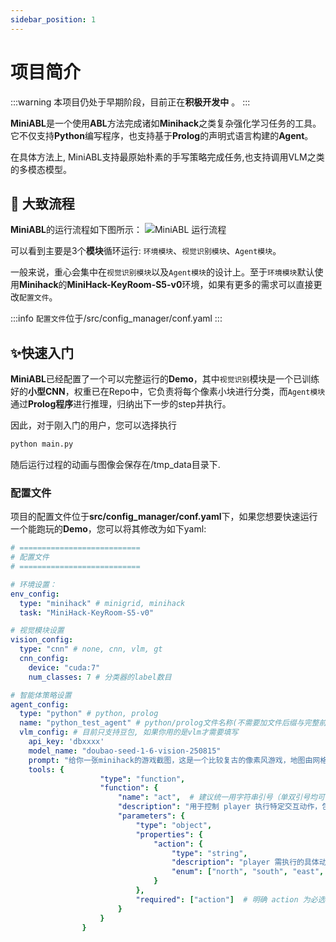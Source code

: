 ```yaml
---
sidebar_position: 1
---
```


# 项目简介

:::warning
本项目仍处于早期阶段，目前正在**积极开发中** 。
:::

**MiniABL**是一个使用**ABL**方法完成诸如**Minihack**之类复杂强化学习任务的工具。它不仅支持**Python**编写程序，也支持基于**Prolog**的声明式语言构建的**Agent**。

在具体方法上, MiniABL支持最原始朴素的手写策略完成任务,也支持调用VLM之类的多模态模型。

## 👀 大致流程
**MiniABL**的运行流程如下图所示：
![MiniABL 运行流程](/img/pipeline.png)

可以看到主要是3个**模块**循环运行: `环境模块`、`视觉识别模块`、`Agent模块`。

一般来说，重心会集中在`视觉识别模块`以及`Agent模块`的设计上。至于`环境模块`默认使用**Minihack**的**MiniHack-KeyRoom-S5-v0**环境，如果有更多的需求可以直接更改`配置文件`。

:::info
`配置文件`位于/src/config_manager/conf.yaml
:::

## ✨快速入门
**MiniABL**已经配置了一个可以完整运行的**Demo**，其中`视觉识别`模块是一个已训练好的**小型CNN**，权重已在Repo中，它负责将每个像素小块进行分类，而`Agent模块`通过**Prolog程序**进行推理，归纳出下一步的step并执行。

因此，对于刚入门的用户，您可以选择执行
```python
python main.py
```
随后运行过程的动画与图像会保存在/tmp_data目录下.

### 配置文件

项目的配置文件位于**src/config_manager/conf.yaml**下，如果您想要快速运行一个能跑玩的**Demo**，您可以将其修改为如下yaml:
```yaml
# ===========================
# 配置文件
# ===========================

# 环境设置：
env_config:
  type: "minihack" # minigrid, minihack
  task: "MiniHack-KeyRoom-S5-v0"

# 视觉模块设置
vision_config:
  type: "cnn" # none, cnn, vlm, gt
  cnn_config:
    device: "cuda:7"
    num_classes: 7 # 分类器的label数目

# 智能体策略设置
agent_config:
  type: "python" # python, prolog
  name: "python_test_agent" # python/prolog文件名称(不需要加文件后缀与完整前置文件路径)
  vlm_config: # 目前只支持豆包, 如果你用的是vlm才需要填写
    api_key: 'dbxxxx'
    model_name: "doubao-seed-1-6-vision-250815"
    prompt: "给你一张minihack的游戏截图，这是一个比较复古的像素风游戏，地图由网格组成，player的任务是寻找到钥匙，开门，并到达目标点，黑色区域可能需要你走近之后才能看清，棕色的物体可能是门，但是你需要先找到钥匙才能开门，如果没有看到钥匙可能是因为钥匙在黑色的未探索区域中，请注意避让障碍物，例如未开锁的门以及墙壁，如果你发现你上一步执行移动行为之后，图片没有发生变化，那么说明你可能撞墙了，请你描述一下这个图片的内容，同时使用tool输出玩家下一步应该执行的动作"
    tools: {
                    "type": "function",
                    "function": {
                        "name": "act",  # 建议统一用字符串引号（单双引号均可，保持一致性）
                        "description": "用于控制 player 执行特定交互动作，包括四个方向移动、拾取物品、使用钥匙、开启门/宝箱",
                        "parameters": {
                            "type": "object",
                            "properties": {
                                "action": {
                                    "type": "string",
                                    "description": "player 需执行的具体动作，需从以下固定值中选择：\n- north/south/east/west：向对应方向移动（如 north 代表向北）\n- pickup：拾取当前位置的物品（如钥匙、道具）\n- apply：使用已拾取的物品（仅在持有钥匙等可交互道具时有效）\n- open：开启当前位置的门/宝箱（需先通过 apply 使用对应钥匙，否则无法打开）",
                                    "enum": ["north", "south", "east", "west", "pickup", "apply", "open"]  # 核心：限定仅允许的动作值
                                }
                            },
                            "required": ["action"]  # 明确 action 为必选参数，模型必须返回该值
                        }
                    }
                }



  
```